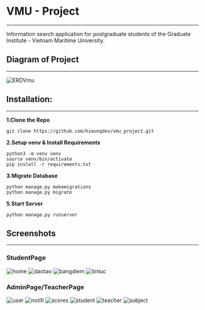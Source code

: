 # VMU - Project
---
Information search application for postgraduate students of the Graduate Institute - Vietnam Maritime University.

## Diagram of Project
---
![ERDVmu](screenshots/ErdVmu.drawio.png)

## Installation:
---
**1.Clone the Repo**
```
git clone https://github.com/hieunqdev/vmu_project.git
```

**2.Setup venv & Install Requirements**
```
python3 -m venv venv
source venv/bin/activate
pip install -r requirements.txt
```

**3.Migrate Database**
```
python manage.py makemigrations 
python manage.py migrate
```

**5.Start Server**
```
python manage.py runserver
```

## Screenshots
---
### StudentPage
![home](screenshots/home.png)
![daotao](screenshots/daotao.png)
![bangdiem](screenshots/fixbangdiem.png)
![tintuc](screenshots/tintuc.png)

### AdminPage/TeacherPage
![user](screenshots/admin_user.png)
![notifi](screenshots/admin_notifi.png)
![scores](screenshots/admin_scores.png)
![student](screenshots/admin_student.png)
![teacher](screenshots/admin_teacher.png)
![subject](screenshots/admin_subject.png)